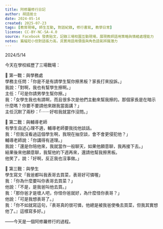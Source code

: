 ```yaml
---
title: 阿修羅修行日記
author: 胡語居士
date: 2024-05-14
created: 2025-07-23
tags: [教育現場, 師生互動, 對話紀錄, 修行書寫, 教學日常]
license: CC-BY-NC-SA-4.0
source: Facebook 發表貼文，記錄三場校園互動現場，展現教師語用策略與情緒處理能力
notes: 篇幅短小但對話張力高，具實用語用價值與角色語氣辨識潛力
---
```


2024/5/14

今天在學校經歷了三場戰場：

🧨 第一戰：與學務處  
學務主任問：「你是不是有請學生幫你擦黑板？家長打來投訴。」  
我說：「對啊，我也有幫學生擦啊。」  
主任：「可是你請男學生幫你擦。」  
我：「女學生我也有請啊，而且很多次是他們主動來幫我擦的。那個家長是在暗示什麼嗎？你要不要請他來跟我當面講？」  
主任沉默了兩秒：「⋯⋯好啦我就當作沒問。」

🧨 第二戰：與輔導老師  
有學生自述心理不適，輔導老師要我找他談話。  
我：「但我沒看過這個學生啊，我現在抽空談，會不會更侵犯他？」  
輔導老師說：「你講得有道理。」  
我說：「還是你陪他來，我就當作一般聊天，如果他願意聊，我再接下去。」  
結果後來他願意聊，我幫他約下週再來，還請他幫我擦黑板。  
他笑了，說：「好啊，反正我也沒事做。」

🧨 第三戰：與學生  
學生寫文「我爸都叫我表哥去買菜，表哥好可憐喔」  
我：「你為什麼要叫你表哥去買菜？」  
他說：「不是，是我爸叫他去買。」  
我：「那你爸才是壞人吧，你怪你爸就好，為什麼怪你表哥？」  
他說：「可是我想表哥了。」  
我：「你不如就寫這句，『表哥真的很可憐，他總是被我爸使喚去買菜，但我其實想他了。』這樣寫多好。」

——今天是一個阿修羅修行的過程。
